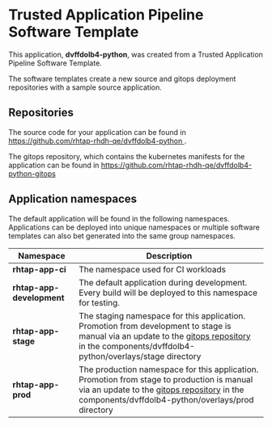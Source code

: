 # Trusted Application Pipeline Software Template

This application, **dvffdolb4-python**, was created from a Trusted Application Pipeline Software Template.

The software templates create a new source and gitops deployment repositories with a sample source application. 

## Repositories

The source code for your application can be found in [https://github.com/rhtap-rhdh-qe/dvffdolb4-python ](https://github.com/rhtap-rhdh-qe/dvffdolb4-python ).
 
The gitops repository, which contains the kubernetes manifests for the application can be found in 
[https://github.com/rhtap-rhdh-qe/dvffdolb4-python-gitops ](https://github.com/rhtap-rhdh-qe/dvffdolb4-python-gitops ) 

## Application namespaces 

The default application will be found in the following namespaces. Applications can be deployed into unique namespaces or multiple software templates can also bet generated into the same group namespaces.  

|  Namespace   |  Description   |  
| -------- | -------- |
| **rhtap-app-ci** | The namespace used for CI workloads |
| **rhtap-app-development** | The default application during development. Every build will be deployed to this namespace for testing. |
| **rhtap-app-stage** | The staging namespace for this application. Promotion from development to stage is manual via an update to the [gitops repository](https://github.com/rhtap-rhdh-qe/dvffdolb4-python-gitops ) in the components/dvffdolb4-python/overlays/stage directory |
| **rhtap-app-prod** | The production namespace for this application. Promotion from stage to production is manual via an update to the [gitops repository](https://github.com/rhtap-rhdh-qe/dvffdolb4-python-gitops ) in the components/dvffdolb4-python/overlays/prod directory |